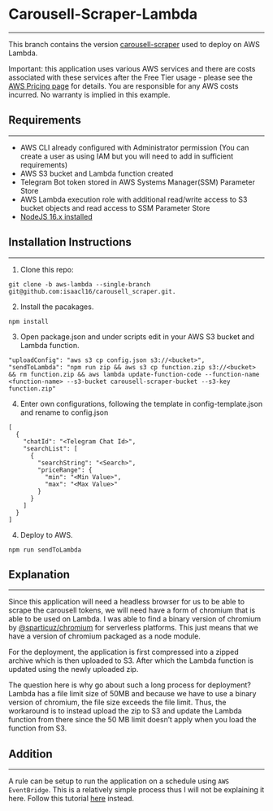 # Carousell-Scraper-Lambda

---

This branch contains the version [carousell-scraper](https://github.com/isaacl16/carousell_scraper) used to deploy on AWS Lambda.

Important: this application uses various AWS services and there are costs associated with these services after the Free Tier usage - please see the [AWS Pricing page](https://aws.amazon.com/pricing/) for details. You are responsible for any AWS costs incurred. No warranty is implied in this example.

## Requirements

---

- AWS CLI already configured with Administrator permission (You can create a user as using IAM but you will need to add in sufficient requirements)
- AWS S3 bucket and Lambda function created
- Telegram Bot token stored in AWS Systems Manager(SSM) Parameter Store
- AWS Lambda execution role with additional read/write access to S3 bucket objects and read access to SSM Parameter Store
- [NodeJS 16.x installed](https://nodejs.org/en/download/)

## Installation Instructions

---

1. Clone this repo:

```
git clone -b aws-lambda --single-branch git@github.com:isaacl16/carousell_scraper.git.
```

2. Install the pacakages.

```
npm install
```

3. Open package.json and under scripts edit in your AWS S3 bucket and Lambda function.

```
"uploadConfig": "aws s3 cp config.json s3://<bucket>",
"sendToLambda": "npm run zip && aws s3 cp function.zip s3://<bucket> && rm function.zip && aws lambda update-function-code --function-name <function-name> --s3-bucket carousell-scraper-bucket --s3-key function.zip"
```

4. Enter own configurations, following the template in config-template.json and rename to config.json

```
[
  {
    "chatId": "<Telegram Chat Id>",
    "searchList": [
      {
        "searchString": "<Search>",
        "priceRange": {
          "min": "<Min Value>",
          "max": "<Max Value>"
        }
      }
    ]
  }
]
```

4. Deploy to AWS.

```
npm run sendToLambda
```

## Explanation

---

Since this application will need a headless browser for us to be able to scrape the carousell tokens, we will need have a form of chromium that is able to be used on Lambda. I was able to find a binary version of chromium by [@sparticuz/chromium](https://github.com/Sparticuz/chromium) for serverless platforms. This just means that we have a version of chromium packaged as a node module.

For the deployment, the application is first compressed into a zipped archive which is then uploaded to S3. After which the Lambda function is updated using the newly uploaded zip.

The question here is why go about such a long process for deployment?
Lambda has a file limit size of 50MB and because we have to use a binary version of chromium, the file size exceeds the file limit. Thus, the workaround is to instead upload the zip to S3 and update the Lambda function from there since the 50 MB limit doesn’t apply when you load the function from S3.

## Addition

---

A rule can be setup to run the application on a schedule using `AWS EventBridge`. This is a relatively simple process thus I will not be explaining it here. Follow this tutorial [here](https://docs.aws.amazon.com/eventbridge/latest/userguide/eb-run-lambda-schedule.html) instead.
